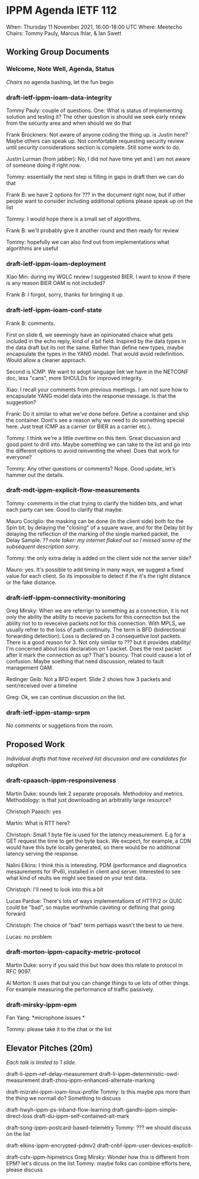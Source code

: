 # IPPM Agenda IETF 112

When: Thursday 11 November 2021, 16:00-18:00 UTC
Where: Meetecho
Chairs: Tommy Pauly, Marcus Ihlar, & Ian Swett

## Working Group Documents

### Welcome, Note Well, Agenda, Status
*Chairs*
no agenda bashing, let the fun begin

### draft-ietf-ippm-ioam-data-integrity
Tommy Pauly: couple of questions. One: What is status of implementing solution and testing it? The other question is should we seek early review from the security area and when should we do that 

Frank Brockners: Not aware of anyone coding the thing up. is Justin here? Maybe others can speak up. Not comfortable requesting security review until security considerations section is complete. Still some work to do.

Justin Lurman (from jabber): No, I did not have time yet and I am not aware of someone doing it right now.

Tommy: essentially the next step is filling in gaps in draft then we can do that

Frank B: we have 2 options for ??? in the document right now, but if other people want to consider including additional options please speak up on the list

Tommy: I would hope there is a small set of algorithms.

Frank B: we'll probably give it another round and then ready for review

Tommy: hopefully we can also find out from implementations what algorithms are useful

### draft-ietf-ippm-ioam-deployment

Xiao Min: during my WGLC review I suggested BIER. I want to know if there is any reason BIER OAM is not included?

Frank B: I forgot, sorry, thanks for bringing it up. 

### draft-ietf-ippm-ioam-conf-state

Frank B: comments. 

First on slide 6, we seemingly have an opinionated chaice what gets included in the echo reply, kind of a bit field. Inspired by the data types in the data draft but its not the same. Rather than define new types, maybe encapsulate the types in the YANG model. That would avoid redefinition. Would allow a cleaner approach.

Second is ICMP. We want to adopt language liek we have in the NETCONF doc, less "cans", more SHOULDs for improved integrity.

Xiao: I recall your comments from previous meetings. I am not sure how to encapsulate YANG model data into the response message. Is that the suggestion?

Frank: Do it similar to what we've done before. Define a container and ship the container. Dont's see a reason why we need to do something special here. Just treat ICMP as a carrier (or BIER as a carrier etc.). 

Tommy: I think we're a little overtime on this item. Great discussion and good point to drill into. Maybe something we can take to the list and go into the different options to avoid reinventing the wheel. Does that work for everyone?

Tommy: Any other questions or comments? Nope. Good update, let's hammer out the details.


### draft-mdt-ippm-explicit-flow-measurements

Tommy: comments in the chat trying to clarify the hidden bits, and what each party can see. Good to clarify that maybe.

Mauro Cociglio: the masking can be done (in the client side) both for the Spin bit, by delaying the "closing" of a square wave, and for the Delay bit by delaying the reflection of the marking of the single marked packet, the Delay Sample. ?? *note taker: my internet flaked out so I missed some of the subsequent description sorry*. 

Tommy: the only extra delay is added on the client side not the server side?

Mauro: yes. It's possible to add timing in many ways, we suggest a fixed value for each client. So its impossible to detect if the it's the right distance or the fake distance. 

### draft-ietf-ippm-connectivity-monitoring

Greg Mirsky: When we are referrign to something as a connection, it is not only the ability the ability to recevie packets for this connection but the ability not to to reveceive packets not for this connection. With MPLS, we usually refrer to the loss of path continuity. The term is BFD (bidirectional forwarding detection). Loss is declared on 3 consequetive lost packets. There is a good reason for 3. Not only similar to ??? but it provides stability/ I'm concerned about loss declaration on 1 packet. Does the next packet after it mark the connection as up? That's bouncy. That could cause a lot of confusion. Maybe soething that need discussion, related to fault management OAM.

Redinger Geib: Not a BFD expert. Slide 2 shows how 3 packets and sent/received over a timeline

Greg: Ok, we can continue discussion on the list.

### draft-ietf-ippm-stamp-srpm

No comments or suggetions from the room.

## Proposed Work

*Individual drafts that have received list discussion and are candidates for adoption.*

### draft-cpaasch-ippm-responsiveness

Martin Duke: sounds liek 2 separate proposals. Methodoloy and metrics. Methodology: is that just downloading an arbitratily large resource?

Christoph Paasch: yes

Martin: What is RTT here?

Christoph: Small 1 byte file is used for the latency measurement. E.g for a GET request the time to get the byte back. We excpect, for example, a CDN would have this byte locally generated, so there would be no additional latency serving the response.

Nalini Elkins: I think this is interesting. PDM (performance and diagnostics mesaurements for IPv6), installed in client and server. Interested to see what kind of reults we might see based on your test data.

Christoph: I'll need to look into this a bit

Lucas Pardue: There's lots of ways implementations of HTTP/2 or QUIC could be "bad", so maybe worthwhile caveting or defining that going forward

Christoph: The choice of "bad" term perhaps wasn't the best to ue here.

Lucas: no problem

### draft-morton-ippm-capacity-metric-protocol

Martin Duke: sorry if you said this but how does this relate to protocol in RFC 9097.

Al Morton: It uses that but you can change things to ue lots of other things. For example measuring the performance of traffic passively.

### draft-mirsky-ippm-epm

Fan Yang: *microphone issues *

Tommy: please take it to the chat or the list

## Elevator Pitches (20m)

*Each talk is limited to 1 slide.*

draft-li-ippm-ref-delay-measurement
draft-li-ippm-deterministic-owd-measurement	
draft-zhou-ippm-enhanced-alternate-marking

draft-mizrahi-ippm-ioam-linux-profile
Tommy: Is this maybe ops more than the thing we normall do? Something to discuss

draft-hwyh-ippm-ps-inband-flow-learning
draft-gandhi-ippm-simple-direct-loss
draft-du-ippm-self-contained-alt-mark

draft-song-ippm-postcard-based-telemetry
Tommy: ??? we should discuss on the list

draft-elkins-ippm-encrypted-pdmv2
draft-cnbf-ippm-user-devices-explicit-

draft-csfx-ippm-hipmetrics
Greg Mirsky: Wonder how this is different from EPM? let's dicuss on the list
Tommy: maybe folks can combine efforts here, please discuss
